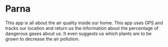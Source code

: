 # Parna
This app is all about the air quality inside our home. This app uses GPS and tracks our location and return us the information about the percentage of dangerous gases about us. It even suggests us which plants are to be grown to decrease the air pollution.
